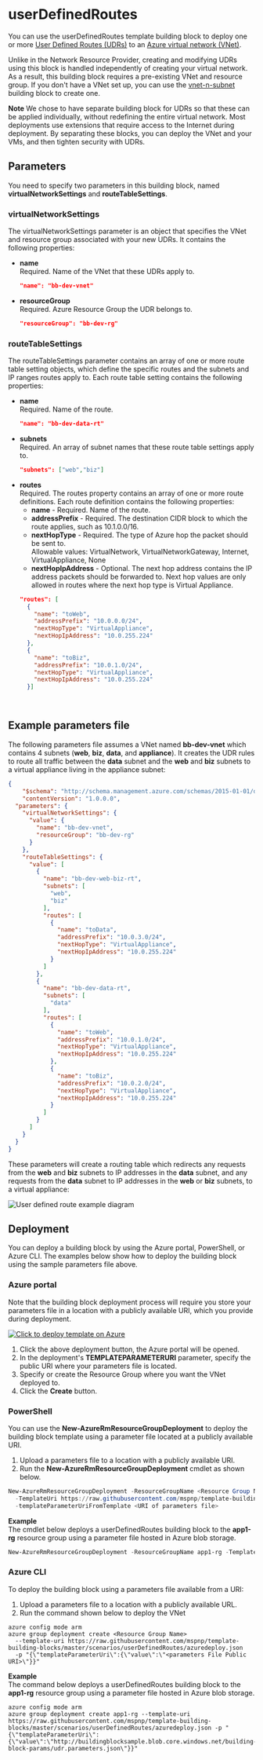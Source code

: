# userDefinedRoutes

You can use the userDefinedRoutes template building block to deploy one or more [User Defined Routes (UDRs)](https://azure.microsoft.com/en-us/documentation/articles/virtual-networks-udr-overview/) to an [Azure virtual network (VNet)](https://azure.microsoft.com/en-us/documentation/articles/virtual-networks-overview/). 

Unlike in the Network Resource Provider, creating and modifying UDRs using this block is handled independently of creating your virtual network. As a result, this building block requires a pre-existing VNet and resource group. If you don't have a VNet set up, you can use the [vnet-n-subnet](https://github.com/mspnp/template-building-blocks/tree/master/scenarios/vnet-n-subnet) building block to create one.

**Note** We chose to have separate building block for UDRs so that these can be applied individually, without redefining the entire virtual network. Most deployments use extensions that require access to the Internet during deployment. By separating these blocks, you can deploy the VNet and your VMs, and then tighten security with UDRs.

## Parameters

You need to specify two parameters in this building block, named **virtualNetworkSettings** and **routeTableSettings**. 

### virtualNetworkSettings
The virtualNetworkSettings parameter is an object that specifies the VNet and resource group associated with your new UDRs. It contains the following properties:

- **name**  
   Required. Name of the VNet that these UDRs apply to.     
	```json
	"name": "bb-dev-vnet"
	```

- **resourceGroup**  
Required. Azure Resource Group the UDR belongs to.
  ```json
  "resourceGroup": "bb-dev-rg"
  ```

### routeTableSettings
The routeTableSettings parameter contains an array of one or more route table setting objects, which define the specific routes and the subnets and IP ranges routes apply to. Each route table setting contains the following properties:

- **name**  
   Required. Name of the route.  
	```json
	"name": "bb-dev-data-rt"
	```
- **subnets**  
Required. An array of subnet names that these route table settings apply to.  
  ```json
  "subnets": ["web","biz"]
  ``` 
- **routes**  
  Required. The routes property contains an array of one or more route definitions. Each route definition contains the following properties:
  - **name** - Required. Name of the route.  
  - **addressPrefix** - Required. The destination CIDR block to which the route applies, such as 10.1.0.0/16.
  - **nextHopType** - Required. The type of Azure hop the packet should be sent to.  
  Allowable values: VirtualNetwork, VirtualNetworkGateway, Internet, VirtualAppliance, None
  - **nextHopIpAddress** - Optional. The next hop address contains the IP address packets should be forwarded to. Next hop values are only allowed in routes where the next hop type is Virtual Appliance.
  ```json
  "routes": [
    {
      "name": "toWeb",
      "addressPrefix": "10.0.0.0/24",
      "nextHopType": "VirtualAppliance",
      "nextHopIpAddress": "10.0.255.224"
    },
    {
      "name": "toBiz",
      "addressPrefix": "10.0.1.0/24",
      "nextHopType": "VirtualAppliance",
      "nextHopIpAddress": "10.0.255.224"
    }]

 
  ``` 

## Example parameters file


The following parameters file assumes a VNet named **bb-dev-vnet** which contains 4 subnets (**web**, **biz**, **data**, and **appliance**). It creates the UDR rules to route all traffic between the **data** subnet and the **web** and **biz** subnets to a virtual appliance living in the appliance subnet:

```json
{
    "$schema": "http://schema.management.azure.com/schemas/2015-01-01/deploymentParameters.json#",
    "contentVersion": "1.0.0.0",
  "parameters": {
    "virtualNetworkSettings": {
      "value": {
        "name": "bb-dev-vnet",
        "resourceGroup": "bb-dev-rg"
      }
    },
    "routeTableSettings": {
      "value": [
        {
          "name": "bb-dev-web-biz-rt",
          "subnets": [
            "web",
            "biz"
          ],
          "routes": [
            {
              "name": "toData",
              "addressPrefix": "10.0.3.0/24",
              "nextHopType": "VirtualAppliance",
              "nextHopIpAddress": "10.0.255.224"
            }
          ]
        },
        {
          "name": "bb-dev-data-rt",
          "subnets": [
            "data"
          ],
          "routes": [
            {
              "name": "toWeb",
              "addressPrefix": "10.0.1.0/24",
              "nextHopType": "VirtualAppliance",
              "nextHopIpAddress": "10.0.255.224"
            },
            {
              "name": "toBiz",
              "addressPrefix": "10.0.2.0/24",
              "nextHopType": "VirtualAppliance",
              "nextHopIpAddress": "10.0.255.224"
            }
          ]
        }
      ]
    }
  }
}
```
These parameters will create a routing table which redirects any requests from the **web** and **biz** subnets to IP addresses in the **data** subnet, and any requests from the **data** subnet to IP addresses in the **web** or **biz** subnets, to a virtual appliance:

![User defined route example diagram](./userDefinedRoutes-example.png "User defined route example diagram")


## Deployment

You can deploy a building block by using the Azure portal, PowerShell, or Azure CLI. The examples below show how to deploy the building block using the sample parameters file above.

### Azure portal

Note that the building block deployment process will require you store your parameters file in a location with a publicly available URI, which you provide during deployment.

[![Click to deploy template on Azure](https://camo.githubusercontent.com/9285dd3998997a0835869065bb15e5d500475034/687474703a2f2f617a7572656465706c6f792e6e65742f6465706c6f79627574746f6e2e706e67 "Click to deploy template on Azure")](https://portal.azure.com/#create/Microsoft.Template/uri/https%3A%2F%2Fraw.githubusercontent.com%2Fmspnp%2Ftemplate-building-blocks%2Fmaster%2Fscenarios%2FuserDefinedRoutes%2Fazuredeploy.json)  

1. Click the above deployment button, the Azure portal will be opened.
1. In the deployment's **TEMPLATEPARAMETERURI** parameter, specify the public URI where your parameters file is located. 
2. Specify or create the Resource Group where you want the VNet deployed to.
3. Click the **Create** button.

### PowerShell

You can use the **New-AzureRmResourceGroupDeployment** to deploy the building block template using a parameter file located at a publicly available URI.

1. Upload a parameters file to a location with a publicly available URI.
2. Run the **New-AzureRmResourceGroupDeployment** cmdlet as shown below.
```PowerShell
New-AzureRmResourceGroupDeployment -ResourceGroupName <Resource Group Name>
  -TemplateUri https://raw.githubusercontent.com/mspnp/template-building-blocks/master/scenarios/userDefinedRoutes/azuredeploy.json 
  -templateParameterUriFromTemplate <URI of parameters file>
```

**Example**  
The cmdlet below deploys a userDefinedRoutes building block to the **app1-rg** resource group using a parameter file hosted in Azure blob storage.

```PowerShell
New-AzureRmResourceGroupDeployment -ResourceGroupName app1-rg -TemplateUri https://raw.githubusercontent.com/mspnp/template-building-blocks/master/scenarios/userDefinedRoutes/azuredeploy.json -templateParameterUriFromTemplate http://buildingblocksample.blob.core.windows.net/building-block-params/udr.parameters.json
```

### Azure CLI

To deploy the building block using a parameters file available from a URI:

1. Upload a parameters file to a location with a publicly available URL.
2. Run the command shown below to deploy the VNet
```AzureCLI
azure config mode arm
azure group deployment create <Resource Group Name>
  --template-uri https://raw.githubusercontent.com/mspnp/template-building-blocks/master/scenarios/userDefinedRoutes/azuredeploy.json 
  -p "{\"templateParameterUri\":{\"value\":\"<parameters File Public URI>\"}}"
```

**Example**  
The command below deploys a userDefinedRoutes building block to the **app1-rg** resource group using a parameter file hosted in Azure blob storage.

```AzureCLI
azure config mode arm
azure group deployment create app1-rg --template-uri https://raw.githubusercontent.com/mspnp/template-building-blocks/master/scenarios/userDefinedRoutes/azuredeploy.json -p "{\"templateParameterUri\":{\"value\":\"http://buildingblocksample.blob.core.windows.net/building-block-params/udr.parameters.json\"}}"
```
